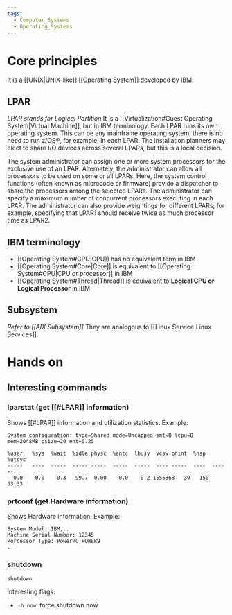 ```yaml
---
tags:
  - Computer_Systems
  - Operating_Systems
---
```

# Core principles
It is a [[UNIX|UNIX-like]] [[Operating System]] developed by IBM.
## LPAR
_LPAR stands for Logical Partition_
It is a [[Virtualization#Guest Operating System|Virtual Machine]], but in IBM terminology. Each LPAR runs its own operating system. This can be any mainframe operating system; there is no need to run z/OS®, for example, in each LPAR. The installation planners may elect to share I/O devices across several LPARs, but this is a local decision.

The system administrator can assign one or more system processors for the exclusive use of an LPAR. Alternately, the administrator can allow all processors to be used on some or all LPARs. Here, the system control functions (often known as microcode or firmware) provide a dispatcher to share the processors among the selected LPARs. The administrator can specify a maximum number of concurrent processors executing in each LPAR. The administrator can also provide weightings for different LPARs; for example, specifying that LPAR1 should receive twice as much processor time as LPAR2.
## IBM terminology
- [[Operating System#CPU|CPU]] has no equivalent term in IBM
- [[Operating System#Core|Core]] is equivalent to [[Operating System#CPU|CPU or processor]] in IBM
- [[Operating System#Thread|Thread]] is equivalent to **Logical CPU or Logical Processor** in IBM
## Subsystem
_Refer to [[AIX Subsystem]]_
They are analogous to [[Linux Service|Linux Services]].
# Hands on
## Interesting commands
### lparstat (get [[#LPAR]] information)
Shows [[#LPAR]] information and utilization statistics. Example:
```
System configuration: type=Shared mode=Uncapped smt=8 lcpu=8 mem=2048MB psize=20 ent=0.25

%user   %sys  %wait  %idle physc  %entc  lbusy  vcsw phint  %nsp  %utcyc
-----   ----  -----  ----- -----  -----  -----  ---- -----  ----  ------
  0.0    0.0    0.3   99.7  0.00    0.0    0.2 1555868   39   150   33.33
```
### prtconf (get Hardware information)
Shows Hardware information. Example:
```
System Model: IBM,...
Machine Serial Number: 12345
Porcessor Type: PowerPC_POWER9
...
```
### shutdown
```shell
shutdown
```
Interesting flags:
- `-h now`: force shutdown now